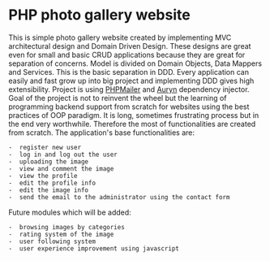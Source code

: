 # PHP photo gallery website

This is simple photo gallery website created by implementing MVC architectural design and Domain Driven Design. 
These designs are great even for small and basic CRUD applications because they are great for separation of concerns. 
Model is divided on Domain Objects, Data Mappers and Services. This is the basic separation in DDD. Every application 
can easily and fast grow up into big project and implementing DDD gives high extensibility. Project is using 
[PHPMailer](https://github.com/PHPMailer/PHPMailer) and [Auryn](https://github.com/rdlowrey/auryn) dependency injector. 
Goal of the project is not to reinvent the wheel but the learning of programming backend support from scratch for websites 
using the best practices of OOP paradigm. It is long, sometimes frustrating process but in the end very worthwhile. Therefore 
the most of functionalities are created from scratch. 
The application's base functionalities are:

    -  register new user
	-  log in and log out the user
	-  uploading the image 
	-  view and comment the image
	-  view the profile
	-  edit the profile info
	-  edit the image info
	-  send the email to the administrator using the contact form
	
Future modules which will be added: 

    -  browsing images by categories
	-  rating system of the image
	-  user following system 
	-  user experience improvement using javascript


